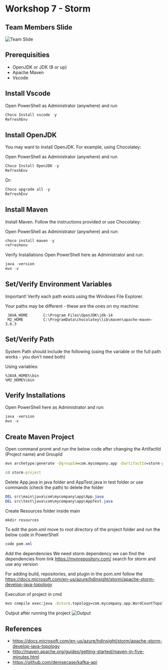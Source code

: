 # Workshop 7 - Storm 

## Team Members Slide
![Team Slide](https://github.com/pradeepkumartheegala/apache-storm/blob/master/docs/team-slide.png)

## Prerequisities
- OpenJDK or JDK (8 or up)
- Apache Maven
- Vscode

## Install Vscode
Open PowerShell as Administrator (anywhere) and run
```PowerShell
Choco Install vscode -y
RefreshEnv
```

## Install OpenJDK
You may want to install OpenJDK. For example, using Chocolatey:

Open PowerShell as Administrator (anywhere) and run
```PowerShell
Choco Install OpenJDK -y
RefreshEnv
```
Or:
```PowerShell
Choco upgrade all -y
RefreshEnv
```

## Install Maven
Install Maven. Follow the instructions provided or use Chocolatey:

Open PowerShell as Administrator (anywhere) and run:
```powershell
choco install maven -y
refreshenv
```
Verify Installations
Open PowerShell here as Administrator and run:
```powershell
java -version
mvn -v
```

## Set/Verify Environment Variables

Important! Verify each path exists using the Windows File Explorer.

Your paths may be different - these are the ones on my machine:
```
 JAVA_HOME       C:\Program Files\OpenJDK\jdk-14 
 M2_HOME         C:\ProgramData\chocolatey\lib\maven\apache-maven-3.6.3   
```
## Set/Verify Path
System Path should include the following (using the variable or the full path works - you don't need both)

Using variables:
```
%JAVA_HOME%\bin
%M2_HOME%\bin
```
## Verify Installations
Open PowerShell here as Administrator and run:
```powershell
java -version
mvn -v
```
## Create Maven Project
Open command promt and run the below code after changing the ArtifactId (Project name) and GroupId
```cmd
mvn archetype:generate -DgroupId=com.mycompany.app -DartifactId=storm-project -DarchetypeArtifactId=maven-archetype-quickstart -DarchetypeVersion=1.4 -DinteractiveMode=false

cd storm-project
```
Delete App.java in java folder and AppTest.java in test folder or use commands (check the path) to delete the folder
```powershell
DEL src\main\java\com\mycompany\app\App.java
DEL src\test\java\com\mycompany\app\AppTest.java
```
Create Resources folder inside main
```powershell
mkdir resources
```
To edit the pom.xml move to root directory of the project folder and run the below code in PowerShell
```powershell
code pom.xml
```
Add the dependencies
We need storm dependency we can find the dependencies from link https://mvnrepository.com/
search for storm and use any version

For adding build, repositories, and plugin in the pom.xml follow the https://docs.microsoft.com/en-us/azure/hdinsight/storm/apache-storm-develop-java-topology

Execution of project in cmd
```cmd
mvn compile exec:java -Dstorm.topology=com.mycompany.app.WordCountTopology
```
Output after running the project
![Output](https://github.com/pradeepkumartheegala/apache-storm/blob/master/docs/results.png)

## References
- https://docs.microsoft.com/en-us/azure/hdinsight/storm/apache-storm-develop-java-topology
- http://maven.apache.org/guides/getting-started/maven-in-five-minutes.html
- https://github.com/denisecase/kafka-api




